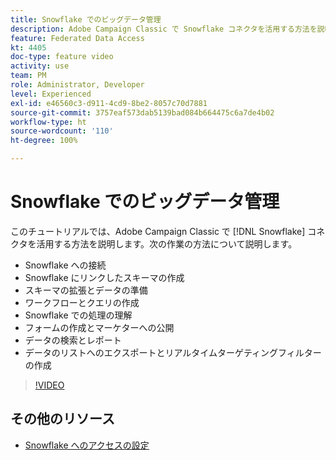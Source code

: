 ```yaml
---
title: Snowflake でのビッグデータ管理
description: Adobe Campaign Classic で Snowflake コネクタを活用する方法を説明します
feature: Federated Data Access
kt: 4405
doc-type: feature video
activity: use
team: PM
role: Administrator, Developer
level: Experienced
exl-id: e46560c3-d911-4cd9-8be2-8057c70d7881
source-git-commit: 3757eaf573dab5139bad084b664475c6a7de4b02
workflow-type: ht
source-wordcount: '110'
ht-degree: 100%

---
```


# Snowflake でのビッグデータ管理

このチュートリアルでは、Adobe Campaign Classic で [!DNL Snowflake] コネクタを活用する方法を説明します。次の作業の方法について説明します。

* Snowflake への接続
* Snowflake にリンクしたスキーマの作成
* スキーマの拡張とデータの準備
* ワークフローとクエリの作成
* Snowflake での処理の理解
* フォームの作成とマーケターへの公開
* データの検索とレポート
* データのリストへのエクスポートとリアルタイムターゲティングフィルターの作成

>[!VIDEO](https://video.tv.adobe.com/v/31588?quality=12&learn=on)

## その他のリソース

* [Snowflake へのアクセスの設定](https://experienceleague.adobe.com/docs/campaign-classic/using/installing-campaign-classic/accessing-external-database/configure-fda/config-databases/configure-fda-snowflake.html?lang=ja#installing-campaign-classic)
